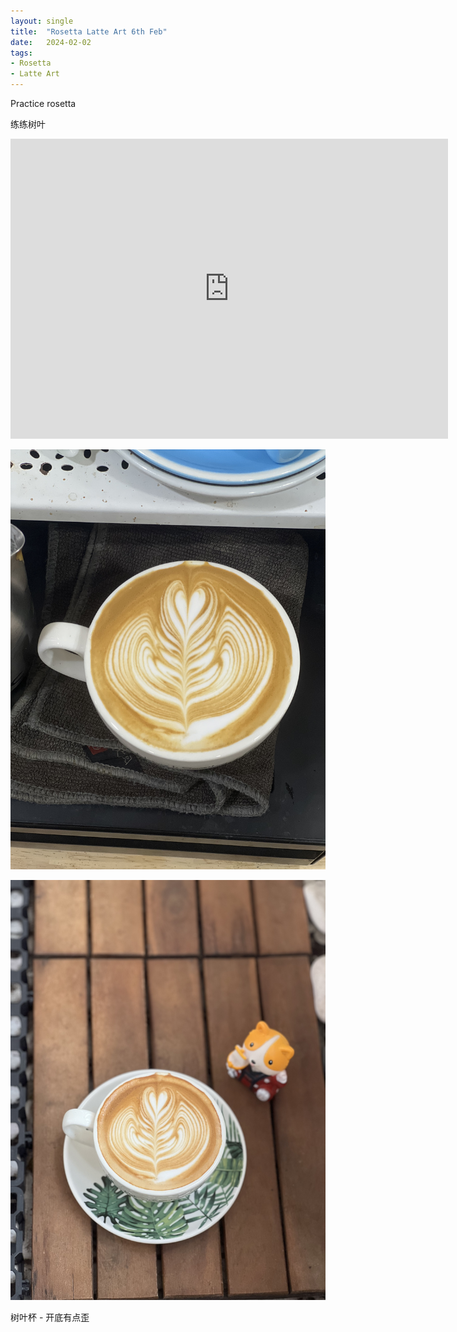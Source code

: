 ```yaml
---
layout: single
title:  "Rosetta Latte Art 6th Feb"
date:   2024-02-02
tags:
- Rosetta
- Latte Art
---
```



Practice rosetta

练练树叶


<div class="embed-container">
  <iframe
      src="https://www.youtube.com/embed/mTziMFORC-E"
      width="700"
      height="480"
      frameborder="0"
      allowfullscreen="true">
  </iframe>
</div>



![](/assets/img/2024/02/06/IMG_3160.jpg)

![](/assets/img/2024/02/06/IMG_3163.jpg)


树叶杯 - 开底有点歪
